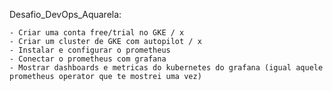 
Desafio_DevOps_Aquarela:
    
    
    
    
    - Criar uma conta free/trial no GKE / x
    - Criar um cluster de GKE com autopilot / x
    - Instalar e configurar o prometheus
    - Conectar o prometheus com grafana
    - Mostrar dashboards e metricas do kubernetes do grafana (igual aquele prometheus operator que te mostrei uma vez)


